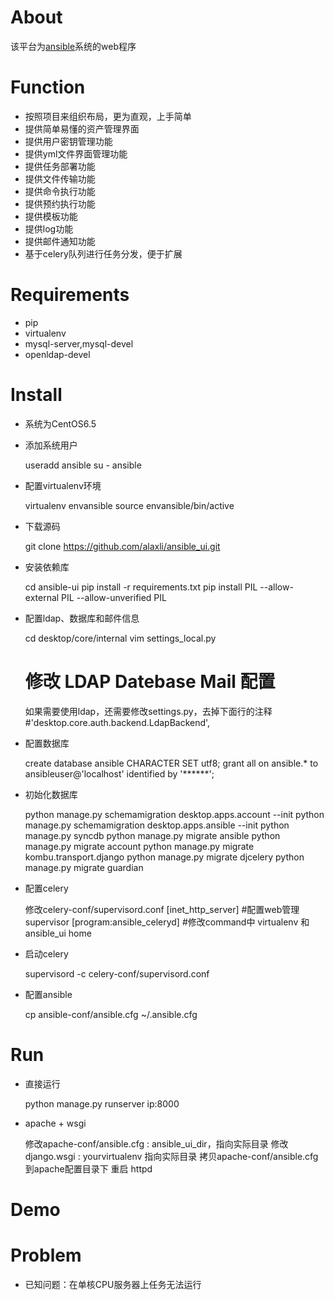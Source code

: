About
=====
该平台为[ansible](https://github.com/ansible/ansible)系统的web程序


Function
=====
* 按照项目来组织布局，更为直观，上手简单
* 提供简单易懂的资产管理界面
* 提供用户密钥管理功能
* 提供yml文件界面管理功能
* 提供任务部署功能
* 提供文件传输功能
* 提供命令执行功能
* 提供预约执行功能
* 提供模板功能
* 提供log功能
* 提供邮件通知功能
* 基于celery队列进行任务分发，便于扩展

Requirements
=====
* pip
* virtualenv
* mysql-server,mysql-devel
* openldap-devel

Install
=====
* 系统为CentOS6.5
* 添加系统用户

    
    useradd ansible
    su - ansible


* 配置virtualenv环境


    virtualenv envansible
    source envansible/bin/active


* 下载源码


    git clone https://github.com/alaxli/ansible_ui.git


* 安装依赖库


    cd ansible-ui
    pip install -r requirements.txt
    pip install PIL --allow-external PIL --allow-unverified PIL
    

* 配置ldap、数据库和邮件信息


    cd desktop/core/internal
    vim settings_local.py 
    # 修改 LDAP Datebase Mail 配置
    如果需要使用ldap，还需要修改settings.py，去掉下面行的注释
    #'desktop.core.auth.backend.LdapBackend',


* 配置数据库


    create database ansible CHARACTER SET utf8;
    grant all on ansible.* to ansibleuser@'localhost' identified by '******';


* 初始化数据库

    python manage.py schemamigration desktop.apps.account --init
    python manage.py schemamigration desktop.apps.ansible --init
    python manage.py syncdb
    python manage.py migrate ansible
    python manage.py migrate account
    python manage.py migrate kombu.transport.django
    python manage.py migrate djcelery
    python manage.py migrate guardian


* 配置celery


    修改celery-conf/supervisord.conf
    [inet_http_server] #配置web管理supervisor
    [program:ansible_celeryd] #修改command中 virtualenv 和 ansible_ui home


* 启动celery


    supervisord -c celery-conf/supervisord.conf


* 配置ansible


    cp ansible-conf/ansible.cfg ~/.ansible.cfg


Run
=====
* 直接运行


    python manage.py runserver ip:8000


* apache + wsgi

    修改apache-conf/ansible.cfg : ansible_ui_dir，指向实际目录
    修改django.wsgi : yourvirtualenv 指向实际目录
    拷贝apache-conf/ansible.cfg 到apache配置目录下
    重启 httpd


Demo
=====

Problem
=====
* 已知问题：在单核CPU服务器上任务无法运行
